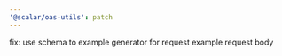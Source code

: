 ```yaml
---
'@scalar/oas-utils': patch
---
```


fix: use schema to example generator for request example request body

